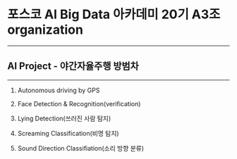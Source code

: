 # 포스코 AI Big Data 아카데미 20기 A3조 organization
---
## AI Project - 야간자율주행 방범차 
---
1. Autonomous driving by GPS 

2. Face Detection & Recognition(verification)

3. Lying Detection(쓰러진 사람 탐지)

4. Screaming Classification(비명 탐지)

5. Sound Direction Classifiation(소리 방향 분류)